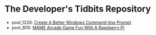The Developer's Tidbits Repository
==========

* post_1226: [Create A Better Windows Command-line Prompt](http://devtidbits.com/2014/05/21/create-a-better-windows-command-line-prompt/)
* post_805: [MAME Arcade Game Fun With A Raspberry Pi](http://devtidbits.com/2012/11/26/mame-arcade-game-fun-with-a-raspberry-pi/)